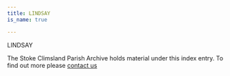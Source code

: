 ```yaml
---
title: LINDSAY
is_name: true

---
```


LINDSAY


The Stoke Climsland Parish Archive holds material under this index entry. To find out more please [contact us](/contact/)
